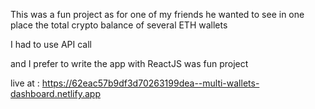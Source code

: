 This was a fun project
as for one of my friends he wanted to see in one place
the total crypto balance of several ETH wallets

I had to use API call

and I prefer to write the app with ReactJS
was fun project

live at :
https://62eac57b9df3d70263199dea--multi-wallets-dashboard.netlify.app
